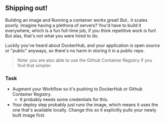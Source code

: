 ## Shipping out!

Building an image and Running a container works great!
    But.. it scales poorly. Imagine having a plethora of servers?
    You'd have to build it everywhere,
    which is a fun full-time job, if you think repetitive work is fun!
    But alas, that's not what you were hired to do.

Luckily you've heard about DockerHub,
    and your application is open source or "public" anyways,
    so there's no harm in storing it in a public repo.

> Note: you are also able to use the Github Container Registry if you find that simpler.

### Task

- Augment your Workflow so it's pushing to DockerHub or Github Container Registry.
    - It probably needs some credentials for this.
- Your deploy step probably just runs the image,
    which means it uses the one that's available locally.
    Change this so it explicitly pulls your newly built image first.
